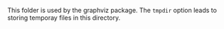 This folder is used by the graphviz package. The `tmpdir` option leads to storing temporay files in this directory.
